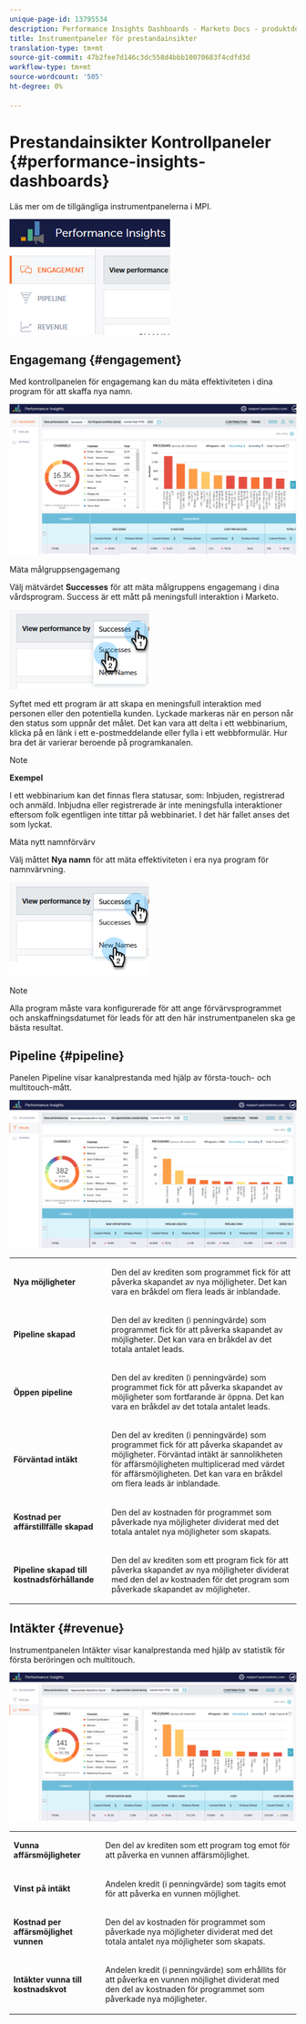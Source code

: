 ```yaml
---
unique-page-id: 13795534
description: Performance Insights Dashboards - Marketo Docs - produktdokumentation
title: Instrumentpaneler för prestandainsikter
translation-type: tm+mt
source-git-commit: 47b2fee7d146c3dc558d4bbb10070683f4cdfd3d
workflow-type: tm+mt
source-wordcount: '505'
ht-degree: 0%

---
```



# Prestandainsikter Kontrollpaneler {#performance-insights-dashboards}

Läs mer om de tillgängliga instrumentpanelerna i MPI.

![](assets/1-4.png)

## Engagemang {#engagement}

Med kontrollpanelen för engagemang kan du mäta effektiviteten i dina program för att skaffa nya namn.

![](assets/two-3.png)

Mäta målgruppsengagemang

Välj mätvärdet **Successes** för att mäta målgruppens engagemang i dina vårdsprogram. Success är ett mått på meningsfull interaktion i Marketo.

![](assets/3-4.png)

Syftet med ett program är att skapa en meningsfull interaktion med personen eller den potentiella kunden. Lyckade markeras när en person når den status som uppnår det målet. Det kan vara att delta i ett webbinarium, klicka på en länk i ett e-postmeddelande eller fylla i ett webbformulär. Hur bra det är varierar beroende på programkanalen.

>[!NOTE]
>
>**Exempel**
>
>I ett webbinarium kan det finnas flera statusar, som: Inbjuden, registrerad och anmäld. Inbjudna eller registrerade är inte meningsfulla interaktioner eftersom folk egentligen inte tittar på webbinariet. I det här fallet anses det som lyckat.

Mäta nytt namnförvärv

Välj måttet **Nya namn** för att mäta effektiviteten i era nya program för namnvärvning.

![](assets/4-3.png)

>[!NOTE]
>
>Alla program måste vara konfigurerade för att ange förvärvsprogrammet och anskaffningsdatumet för leads för att den här instrumentpanelen ska ge bästa resultat.

## Pipeline {#pipeline}

Panelen Pipeline visar kanalprestanda med hjälp av första-touch- och multitouch-mått.

![](assets/five-1.png)

<table> 
 <tbody> 
  <tr> 
   <td><p><strong>Nya möjligheter</strong></p></td> 
   <td><p>Den del av krediten som programmet fick för att påverka skapandet av nya möjligheter. Det kan vara en bråkdel om flera leads är inblandade.</p></td> 
  </tr> 
  <tr> 
   <td><p><strong>Pipeline skapad</strong></p></td> 
   <td><p>Den del av krediten (i penningvärde) som programmet fick för att påverka skapandet av möjligheter. Det kan vara en bråkdel av det totala antalet leads.</p></td> 
  </tr> 
  <tr> 
   <td><p><strong>Öppen pipeline</strong></p></td> 
   <td><p>Den del av krediten (i penningvärde) som programmet fick för att påverka skapandet av möjligheter som fortfarande är öppna. Det kan vara en bråkdel av det totala antalet leads.</p></td> 
  </tr> 
  <tr> 
   <td><p><strong>Förväntad intäkt</strong></p></td> 
   <td><p>Den del av krediten (i penningvärde) som programmet fick för att påverka skapandet av möjligheter. Förväntad intäkt är sannolikheten för affärsmöjligheten multiplicerad med värdet för affärsmöjligheten. Det kan vara en bråkdel om flera leads är inblandade.</p></td> 
  </tr> 
  <tr> 
   <td><p><strong>Kostnad per affärstillfälle skapad</strong></p></td> 
   <td><p>Den del av kostnaden för programmet som påverkade nya möjligheter dividerat med det totala antalet nya möjligheter som skapats.</p></td> 
  </tr> 
  <tr> 
   <td><p><strong>Pipeline skapad till kostnadsförhållande</strong></p></td> 
   <td><p>Den del av krediten som ett program fick för att påverka skapandet av nya möjligheter dividerat med den del av kostnaden för det program som påverkade skapandet av möjligheter.</p></td> 
  </tr> 
 </tbody> 
</table>

## Intäkter {#revenue}

Instrumentpanelen Intäkter visar kanalprestanda med hjälp av statistik för första beröringen och multitouch.

![](assets/six-1.png)

<table> 
 <tbody> 
  <tr> 
   <td><p><strong>Vunna affärsmöjligheter</strong></p></td> 
   <td><p>Den del av krediten som ett program tog emot för att påverka en vunnen affärsmöjlighet.</p></td> 
  </tr> 
  <tr> 
   <td><p><strong>Vinst på intäkt</strong></p></td> 
   <td><p>Andelen kredit (i penningvärde) som tagits emot för att påverka en vunnen möjlighet.</p></td> 
  </tr> 
  <tr> 
   <td><p><strong>Kostnad per affärsmöjlighet vunnen</strong></p></td> 
   <td><p>Den del av kostnaden för programmet som påverkade nya möjligheter dividerat med det totala antalet nya möjligheter som skapats.</p></td> 
  </tr> 
  <tr> 
   <td><p><strong>Intäkter vunna till kostnadskvot</strong></p></td> 
   <td><p>Andelen kredit (i penningvärde) som erhållits för att påverka en vunnen möjlighet dividerat med den del av kostnaden för programmet som påverkade nya möjligheter.</p></td> 
  </tr> 
 </tbody> 
</table>

